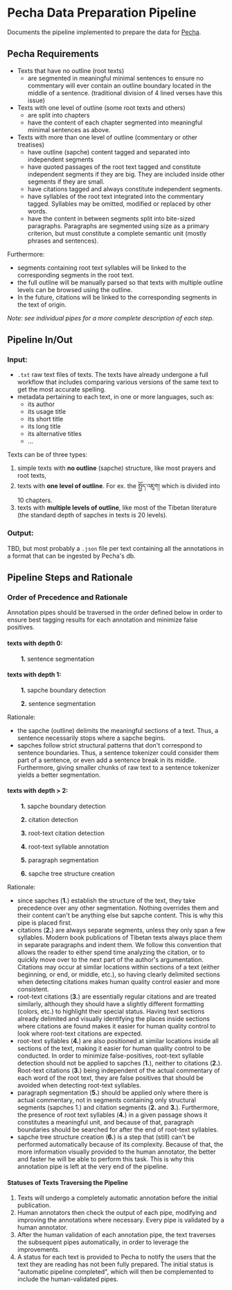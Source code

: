 
# Pecha Data Preparation Pipeline

Documents the pipeline implemented to prepare the data for [Pecha](https://www.pecha.org).

## Pecha Requirements

- Texts that have no outline (root texts)
  - are segmented in meaningful minimal sentences to ensure no commentary will ever contain an outline boundary located in the middle of a sentence. (traditional division of 4 lined verses have this issue)
- Texts with one level of outline (some root texts and others)
  - are split into chapters
  - have the content of each chapter segmented into meaningful minimal sentences as above.
- Texts with more than one level of outline (commentary or other treatises)
  - have outline (sapche) content tagged and separated into independent segments
  - have quoted passages of the root text tagged and constitute independent segments if they are big. They are included inside other segments if they are small.
  - have citations tagged and always constitute independent segments.
  - have syllables of the root text integrated into the commentary tagged. Syllables may be omitted, modified or replaced by other words.
  - have the content in between segments split into bite-sized paragraphs. Paragraphs are segmented using size as a primary criterion, but must constitute a complete semantic unit (mostly phrases and sentences).

Furthermore:
- segments containing root text syllables will be linked to the corresponding segments in the root text.
- the full outline will be manually parsed so that texts with multiple outline levels can be browsed using the outline.
- In the future, citations will be linked to the corresponding segments in the text of origin.

_Note: see individual pipes for a more complete description of each step._

## Pipeline In/Out

### Input: 

- `.txt` raw text files of texts. The texts have already undergone a full workflow that includes comparing various versions of the same text to get the most accurate spelling. 
- metadata pertaining to each text, in one or more languages, such as:
  - its author
  - its usage title
  - its short title
  - its long title
  - its alternative titles
  - ...

Texts can be of three types:
1. simple texts with **no outline** (sapche) structure, like most prayers and root texts,
2. texts with **one level of outline**. For ex. the སྤྱོད་འཇུག། which is divided into 10 chapters.
3. texts with **multiple levels of outline**, like most of the Tibetan literature (the standard depth of sapches in texts is 20 levels).

### Output: 

TBD, but most probably a `.json` file per text containing all the annotations in a format that can be ingested by Pecha's db.

## Pipeline Steps and Rationale

### Order of Precedence and Rationale

Annotation pipes should be traversed in the order defined below in order to ensure best tagging results for each annotation and minimize false positives.

#### texts with depth 0:
&nbsp;&nbsp;&nbsp;&nbsp;&nbsp;&nbsp;&nbsp;&nbsp;**1.** sentence segmentation

#### texts with depth 1:
&nbsp;&nbsp;&nbsp;&nbsp;&nbsp;&nbsp;&nbsp;&nbsp;**1.** sapche boundary detection

&nbsp;&nbsp;&nbsp;&nbsp;&nbsp;&nbsp;&nbsp;&nbsp;**2.** sentence segmentation

Rationale: 
- the sapche (outline) delimits the meaningful sections of a text. Thus, a sentence necessarily stops where a sapche begins. 
- sapches follow strict structural patterns that don't correspond to sentence boundaries. Thus, a sentence tokenizer could consider them part of a sentence, or even add a sentence break in its middle. Furthermore, giving smaller chunks of raw text to a sentence tokenizer yields a better segmentation.

#### texts with depth > 2:
&nbsp;&nbsp;&nbsp;&nbsp;&nbsp;&nbsp;&nbsp;&nbsp;**1.** sapche boundary detection

&nbsp;&nbsp;&nbsp;&nbsp;&nbsp;&nbsp;&nbsp;&nbsp;**2.** citation detection

&nbsp;&nbsp;&nbsp;&nbsp;&nbsp;&nbsp;&nbsp;&nbsp;**3.** root-text citation detection

&nbsp;&nbsp;&nbsp;&nbsp;&nbsp;&nbsp;&nbsp;&nbsp;**4.** root-text syllable annotation

&nbsp;&nbsp;&nbsp;&nbsp;&nbsp;&nbsp;&nbsp;&nbsp;**5.** paragraph segmentation

&nbsp;&nbsp;&nbsp;&nbsp;&nbsp;&nbsp;&nbsp;&nbsp;**6.** sapche tree structure creation

Rationale:
- since sapches (**1.**) establish the structure of the text, they take precedence over any other segmentation. Nothing overrides them and their content can't be anything else but sapche content. This is why this pipe is placed first.
- citations (**2.**) are always separate segments, unless they only span a few syllables. Modern book publications of Tibetan texts always place them in separate paragraphs and indent them. We follow this convention that allows the reader to either spend time analyzing the citation, or to quickly move over to the next part of the author's argumentation. Citations may occur at similar locations within sections of a text (either beginning, or end, or middle, etc.), so having clearly delimited sections when detecting citations makes human quality control easier and more consistent.
- root-text citations (**3.**) are essentially regular citations and are treated similarly, although they should have a slightly different formatting (colors, etc.) to highlight their special status. Having text sections already delimited and visually identifying the places inside sections where citations are found makes it easier for human quality control to look where root-text citations are expected.
- root-text syllables (**4.**) are also positioned at similar locations inside all sections of the text, making it easier for human quality control to be conducted. In order to minimize false-positives, root-text syllable detection should not be applied to sapches (**1.**), neither to citations (**2.**). Root-text citations (**3.**) being independent of the actual commentary of each word of the root text, they are false positives that should be avoided when detecting root-text syllables.
- paragraph segmentation (**5.**) should be applied only where there is actual commentary, not in segments containing only structural segments (sapches 1.) and citation segments (**2.** and **3.**). Furthermore, the presence of root text syllables (**4.**) in a given passage shows it constitutes a meaningful unit, and because of that, paragraph boundaries should be searched for after the end of root-text syllables.
- sapche tree structure creation (**6.**) is a step that (still) can't be performed automatically because of its complexity. Because of that, the more information visually provided to the human annotator, the better and faster he will be able to perform this task. This is why this annotation pipe is left at the very end of the pipeline.

#### Statuses of Texts Traversing the Pipeline

1. Texts will undergo a completely automatic annotation before the initial publication.
2. Human annotators then check the output of each pipe, modifying and improving the annotations where necessary. Every pipe is validated by a human annotator.
3. After the human validation of each annotation pipe, the text traverses the subsequent pipes automatically, in order to leverage the improvements.
4. A status for each text is provided to Pecha to notify the users that the text they are reading has not been fully prepared. The initial status is "automatic pipeline completed", which will then be complemented to include the human-validated pipes.
